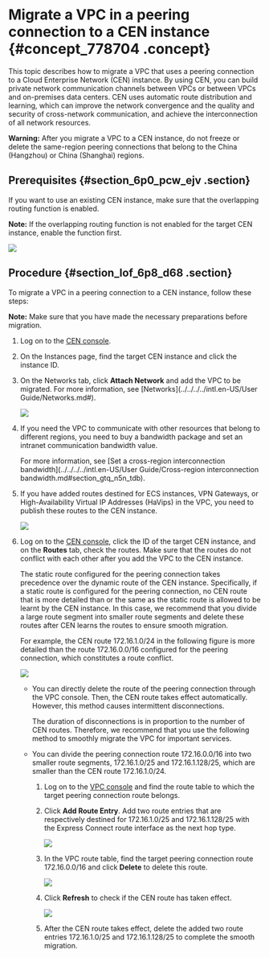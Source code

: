 # Migrate a VPC in a peering connection to a CEN instance {#concept_778704 .concept}

This topic describes how to migrate a VPC that uses a peering connection to a Cloud Enterprise Network \(CEN\) instance. By using CEN, you can build private network communication channels between VPCs or between VPCs and on-premises data centers. CEN uses automatic route distribution and learning, which can improve the network convergence and the quality and security of cross-network communication, and achieve the interconnection of all network resources.

**Warning:** After you migrate a VPC to a CEN instance, do not freeze or delete the same-region peering connections that belong to the China \(Hangzhou\) or China \(Shanghai\) regions.

## Prerequisites {#section_6p0_pcw_ejv .section}

If you want to use an existing CEN instance, make sure that the overlapping routing function is enabled.

**Note:** If the overlapping routing function is not enabled for the target CEN instance, enable the function first.

![](http://static-aliyun-doc.oss-cn-hangzhou.aliyuncs.com/assets/img/630333/156344522149935_en-US.png)

## Procedure {#section_lof_6p8_d68 .section}

To migrate a VPC in a peering connection to a CEN instance, follow these steps:

**Note:** Make sure that you have made the necessary preparations before migration.

1.  Log on to the [CEN console](https://cen.console.aliyun.com).
2.  On the Instances page, find the target CEN instance and click the instance ID.
3.  On the Networks tab, click **Attach Network** and add the VPC to be migrated. For more information, see [Networks](../../../../intl.en-US/User Guide/Networks.md#).

    ![](http://static-aliyun-doc.oss-cn-hangzhou.aliyuncs.com/assets/img/630439/156344522149889_en-US.png)

4.  If you need the VPC to communicate with other resources that belong to different regions, you need to buy a bandwidth package and set an intranet communication bandwidth value.

    For more information, see [Set a cross-region interconnection bandwidth](../../../../intl.en-US/User Guide/Cross-region interconnection bandwidth.md#section_gtq_n5n_tdb).

5.  If you have added routes destined for ECS instances, VPN Gateways, or High-Availability Virtual IP Addresses \(HaVips\) in the VPC, you need to publish these routes to the CEN instance.

    ![](http://static-aliyun-doc.oss-cn-hangzhou.aliyuncs.com/assets/img/630439/156344522249940_en-US.png)

6.  Log on to the [CEN console](https://cen.console.aliyun.com/cen/detail/cen-0e7i2gmdfs6ymbxgay/route), click the ID of the target CEN instance, and on the **Routes** tab, check the routes. Make sure that the routes do not conflict with each other after you add the VPC to the CEN instance.

    The static route configured for the peering connection takes precedence over the dynamic route of the CEN instance. Specifically, if a static route is configured for the peering connection, no CEN route that is more detailed than or the same as the static route is allowed to be learnt by the CEN instance. In this case, we recommend that you divide a large route segment into smaller route segments and delete these routes after CEN learns the routes to ensure smooth migration.

    For example, the CEN route 172.16.1.0/24 in the following figure is more detailed than the route 172.16.0.0/16 configured for the peering connection, which constitutes a route conflict.

    ![](http://static-aliyun-doc.oss-cn-hangzhou.aliyuncs.com/assets/img/630439/156344522249944_en-US.png)

    -   You can directly delete the route of the peering connection through the VPC console. Then, the CEN route takes effect automatically. However, this method causes intermittent disconnections.

        The duration of disconnections is in proportion to the number of CEN routes. Therefore, we recommend that you use the following method to smoothly migrate the VPC for important services.

    -   You can divide the peering connection route 172.16.0.0/16 into two smaller route segments, 172.16.1.0/25 and 172.16.1.128/25, which are smaller than the CEN route 172.16.1.0/24.
        1.  Log on to the [VPC console](https://vpcnext.console.aliyun.com) and find the route table to which the target peering connection route belongs.
        2.  Click **Add Route Entry**. Add two route entries that are respectively destined for 172.16.1.0/25 and 172.16.1.128/25 with the Express Connect route interface as the next hop type.

            ![](http://static-aliyun-doc.oss-cn-hangzhou.aliyuncs.com/assets/img/630439/156344522249945_en-US.png)

        3.  In the VPC route table, find the target peering connection route 172.16.0.0/16 and click **Delete** to delete this route.

            ![](http://static-aliyun-doc.oss-cn-hangzhou.aliyuncs.com/assets/img/630439/156344522249946_en-US.png)

        4.  Click **Refresh** to check if the CEN route has taken effect.

            ![](http://static-aliyun-doc.oss-cn-hangzhou.aliyuncs.com/assets/img/630439/156344522349947_en-US.png)

        5.  After the CEN route takes effect, delete the added two route entries 172.16.1.0/25 and 172.16.1.128/25 to complete the smooth migration.

